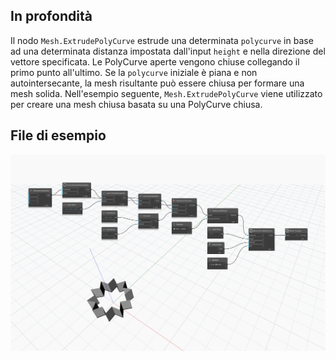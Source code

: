 ## In profondità
Il nodo `Mesh.ExtrudePolyCurve` estrude una determinata `polycurve` in base ad una determinata distanza impostata dall'input `height` e nella direzione del vettore specificata. Le PolyCurve aperte vengono chiuse collegando il primo punto all'ultimo. Se la `polycurve` iniziale è piana e non autointersecante, la mesh risultante può essere chiusa per formare una mesh solida.
Nell'esempio seguente, `Mesh.ExtrudePolyCurve` viene utilizzato per creare una mesh chiusa basata su una PolyCurve chiusa.

## File di esempio

![Example](./Autodesk.DesignScript.Geometry.Mesh.ExtrudePolyCurve_img.jpg)
